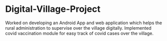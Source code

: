 # Digital-Village-Project
Worked on developing an Android App and web application which helps the rural administration to supervise over the village digitally. Implemented covid vaccination module for easy track of covid cases over the village.
